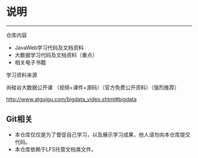 # **说明**

------

仓库内容

- JavaWeb学习代码及文档资料
- 大数据学习代码及文档资料（重点）
- 相关电子书籍

学习资料来源  

尚硅谷大数据公开课 （视频+课件+源码）（官方免费公开资料）（强烈推荐）

<http://www.atguigu.com/bigdata_video.shtml#bigdata>

## Git相关

- 本仓库仅仅是为了督促自己学习，以及展示学习成果，他人请勿向本仓库提交代码。
- 本仓库依赖于LFS托管文档类文件。